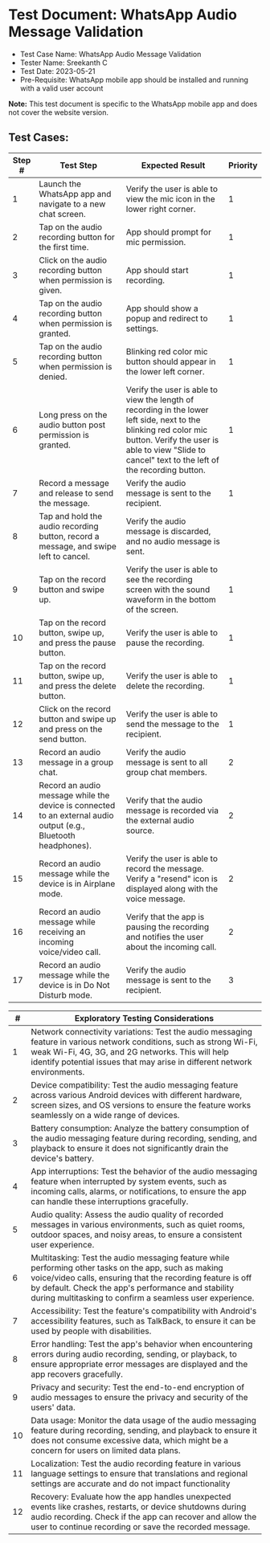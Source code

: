 # Test Document: WhatsApp Audio Message Validation
- Test Case Name: WhatsApp Audio Message Validation
- Tester Name: Sreekanth C
- Test Date: 2023-05-21
- Pre-Requisite: WhatsApp mobile app should be installed and running with a valid user account

**Note:** This test document is specific to the WhatsApp mobile app and does not cover the website version.

## Test Cases:
| Step # | Test Step | Expected Result | Priority |
| ------ | --------- | --------------- | -------- |
| 1      | Launch the WhatsApp app and navigate to a new chat screen. | Verify the user is able to view the mic icon in the lower right corner. | 1 |
| 2      | Tap on the audio recording button for the first time. | App should prompt for mic permission. | 1 |
| 3      | Click on the audio recording button when permission is given. | App should start recording. | 1 |
| 4      | Tap on the audio recording button when permission is granted. | App should show a popup and redirect to settings. | 1 |
| 5      | Tap on the audio recording button when permission is denied. | Blinking red color mic button should appear in the lower left corner. | 1 |
| 6      | Long press on the audio button post permission is granted. | Verify the user is able to view the length of recording in the lower left side, next to the blinking red color mic button. Verify the user is able to view "Slide to cancel" text to the left of the recording button. | 1 |
| 7      | Record a message and release to send the message. | Verify the audio message is sent to the recipient. | 1 |
| 8      | Tap and hold the audio recording button, record a message, and swipe left to cancel. | Verify the audio message is discarded, and no audio message is sent. | |
| 9      | Tap on the record button and swipe up. | Verify the user is able to see the recording screen with the sound waveform in the bottom of the screen. | 1 |
| 10     | Tap on the record button, swipe up, and press the pause button. | Verify the user is able to pause the recording. | 1 |
| 11     | Tap on the record button, swipe up, and press the delete button. | Verify the user is able to delete the recording. | 1 |
| 12     | Click on the record button and swipe up and press on the send button. | Verify the user is able to send the message to the recipient. | 1 |
| 13     | Record an audio message in a group chat. | Verify the audio message is sent to all group chat members. | 2 |
| 14     | Record an audio message while the device is connected to an external audio output (e.g., Bluetooth headphones). | Verify that the audio message is recorded via the external audio source. | 2 |
| 15     | Record an audio message while the device is in Airplane mode. | Verify the user is able to record the message. Verify a "resend" icon is displayed along with the voice message. | 2 |
| 16     | Record an audio message while receiving an incoming voice/video call. | Verify that the app is pausing the recording and notifies the user about the incoming call. | 2 |
| 17     | Record an audio message while the device is in Do Not Disturb mode. | Verify the audio message is sent to the recipient. | 3 |

| # | Exploratory Testing Considerations |
| --- | --- |
| 1 | Network connectivity variations: Test the audio messaging feature in various network conditions, such as strong Wi-Fi, weak Wi-Fi, 4G, 3G, and 2G networks. This will help identify potential issues that may arise in different network environments. |
| 2 | Device compatibility: Test the audio messaging feature across various Android devices with different hardware, screen sizes, and OS versions to ensure the feature works seamlessly on a wide range of devices. |
| 3 | Battery consumption: Analyze the battery consumption of the audio messaging feature during recording, sending, and playback to ensure it does not significantly drain the device's battery. |
| 4 | App interruptions: Test the behavior of the audio messaging feature when interrupted by system events, such as incoming calls, alarms, or notifications, to ensure the app can handle these interruptions gracefully. |
| 5 | Audio quality: Assess the audio quality of recorded messages in various environments, such as quiet rooms, outdoor spaces, and noisy areas, to ensure a consistent user experience. |
| 6 | Multitasking: Test the audio messaging feature while performing other tasks on the app, such as making voice/video calls, ensuring that the recording feature is off by default. Check the app's performance and stability during multitasking to confirm a seamless user experience. |
| 7 | Accessibility: Test the feature's compatibility with Android's accessibility features, such as TalkBack, to ensure it can be used by people with disabilities. |
| 8 | Error handling: Test the app's behavior when encountering errors during audio recording, sending, or playback, to ensure appropriate error messages are displayed and the app recovers gracefully. |
| 9 | Privacy and security: Test the end-to-end encryption of audio messages to ensure the privacy and security of the users' data. |
| 10 | Data usage: Monitor the data usage of the audio messaging feature during recording, sending, and playback to ensure it does not consume excessive data, which might be a concern for users on limited data plans. |
| 11 | Localization: Test the audio recording feature in various language settings to ensure that translations and regional settings are accurate and do not impact functionality |
| 12 | Recovery: Evaluate how the app handles unexpected events like crashes, restarts, or device shutdowns during audio recording. Check if the app can recover and allow the user to continue recording or save the recorded message. |

